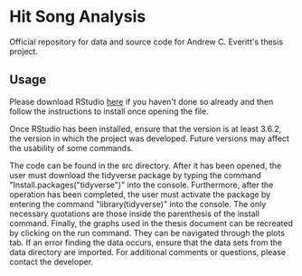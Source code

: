 # Hit Song Analysis
Official repository for data and source code for Andrew C. Everitt's thesis project.

## Usage
Please download RStudio [here](https://cran.r-project.org/mirrors.html) if you
haven't done so already and then follow the instructions to install once opening
the file.

Once RStudio has been installed, ensure that the version is at least 3.6.2, the
version in which the project was developed. Future versions may affect the usability
of some commands.

The code can be found in the src directory. After it has been opened, the user must
download the tidyverse package by typing the command "Install.packages("tidyverse")"
into the console. Furthermore, after the operation has been completed, the user must
activate the package by entering the command "library(tidyverse)" into the console.
The only necessary quotations are those inside the parenthesis of the install command.
Finally, the graphs used in the thesis document can be recreated by clicking on the
run command. They can be navigated through the plots tab. If an error finding the
data occurs, ensure that the data sets from the data directory are imported. For
additional comments or questions, please contact the developer.
